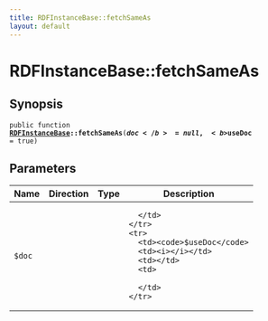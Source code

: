```yaml
---
title: RDFInstanceBase::fetchSameAs
layout: default
---
```


# RDFInstanceBase::fetchSameAs

## Synopsis

<code>public function <b><a href="RDFInstanceBase">RDFInstanceBase</a>::fetchSameAs</b>(<b>$doc</b> = null, <b>$useDoc</b> = true)</code>

## Parameters

<table>
  <thead>
    <tr>
      <th>Name</th>
      <th>Direction</th>
      <th>Type</th>
      <th>Description</th>
    </tr>
  </thead>
  <tbody>
    <tr>
      <td><code>$doc</code>
      <td><i></i></td>
      <td></td>
      <td>

      </td>
    </tr>
    <tr>
      <td><code>$useDoc</code>
      <td><i></i></td>
      <td></td>
      <td>

      </td>
    </tr>
  </tbody>
</table>

